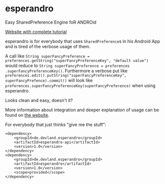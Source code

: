 esperandro
==========

Easy SharedPreference Engine foR ANDROid

[Website with complete tutorial](http://dkunzler.github.io/esperandro)

esperandro is for everybody that uses `SharedPreference`s in his Android App and is tired of the verbose usage of them.

A call like `String superFancyPreference = preferences.getString("superFancyPreferenceKey",
"default value")` would reduce to `String superFancyPreference = preferences
.superFancyPreferenceKey()`.
Furthermore a verbose put like `preferences.edit().putString("superFancyPreferenceKey",
superFancyPrefence).commit()` will look like `preferences.superFancyPreferenceKey(superFancyPreference)` when using
esperandro.

Looks clean and easy, doesn't it?

More information about integration and deeper explanation of usage can be found on [the website](http://dkunzler.github.io/esperandro).

For everybody that just thinks "give me the stuff":

    <dependency>
        <groupId>de.devland.esperandro</groupId>
        <artifactId>esperandro-api</artifactId>
        <version>1.0</version>
    </dependency>
    <dependency>
        <groupId>de.devland.esperandro</groupId>
        <artifactId>esperandro</artifactId>
        <version>1.0</version>
        <scope>provided</scope>
    </dependency>
